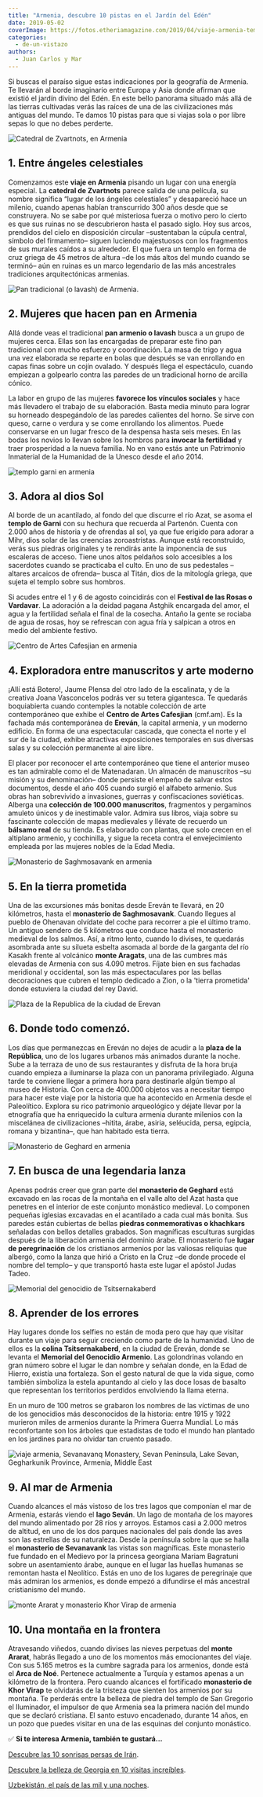 ```yaml
---
title: "Armenia, descubre 10 pistas en el Jardín del Edén"
date: 2019-05-02
coverImage: https://fotos.etheriamagazine.com/2019/04/viaje-armenia-templo-garni-e1555859873292.jpg
categories: 
  - de-un-vistazo
authors: 
  - Juan Carlos y Mar
---
```


Si buscas el paraíso sigue estas indicaciones por la geografía de Armenia. Te llevarán 
al borde imaginario entre Europa y Asia donde afirman que existió el jardín divino del 
Edén. En este bello panorama situado más allá de las tierras cultivadas verás las raíces 
de una de las civilizaciones más antiguas del mundo. Te damos 10 pistas para que si 
viajas sola o por libre sepas lo que no debes perderte. 

![Catedral de Zvartnots, en Armenia](https://fotos.etheriamagazine.com/2019/04/viaje-armenia-Catedral-Zvartnots-e1555859798285.jpg "Catedral de Zvartnots.")

## 1\. Entre ángeles celestiales

Comenzamos este **viaje en Armenia** pisando un lugar con una energía especial. La 
**catedral de Zvartnots** parece salida de una película, su nombre significa “lugar de 
los ángeles celestiales” y desapareció hace un milenio, cuando apenas habían 
transcurrido 300 años desde que se construyera. No se sabe por qué misteriosa fuerza o 
motivo pero lo cierto es que sus ruinas no se descubrieron hasta el pasado siglo. Hoy 
sus arcos, prendidos del cielo en disposición circular –sustentaban la cúpula central, 
símbolo del firmamento– siguen luciendo majestuosos con los fragmentos de sus murales 
caídos a su alrededor. El que fuera un templo en forma de cruz griega de 45 metros de 
altura –de los más altos del mundo cuando se terminó– aún en ruinas es un marco 
legendario de las más ancestrales tradiciones arquitectónicas armenias. 

![Pan tradicional (o lavash) de Armenia.](https://fotos.etheriamagazine.com/2019/04/viaje-armenia-pan-lavash.jpg "Pan tradicional (o lavash) de Armenia.")

## 2\. Mujeres que hacen pan en Armenia

Allá donde veas el tradicional **pan armenio o lavash** busca a un grupo de mujeres 
cerca. Ellas son las encargadas de preparar este fino pan tradicional con mucho esfuerzo 
y coordinación. La masa de trigo y agua una vez elaborada se reparte en bolas que 
después se van enrollando en capas finas sobre un cojín ovalado. Y después llega el 
espectáculo, cuando empiezan a golpearlo contra las paredes de un tradicional horno de 
arcilla cónico. 

La labor en grupo de las mujeres **favorece los vínculos sociales** y hace más llevadero 
el trabajo de su elaboración. Basta media minuto para lograr su horneado despegándolo de 
las paredes calientes del horno. Se sirve con queso, carne o verdura y se come 
enrollando los alimentos. Puede conservarse en un lugar fresco de la despensa hasta seis 
meses. En las bodas los novios lo llevan sobre los hombros para **invocar la 
fertilidad** y traer prosperidad a la nueva familia. No en vano estás ante un Patrimonio 
Inmaterial de la Humanidad de la Unesco desde el año 2014. 

![templo garni en armenia](https://fotos.etheriamagazine.com/2019/04/viaje-armenia-templo-garni-e1555859873292.jpg "Templo Garni.")

## 3\. Adora al dios Sol

Al borde de un acantilado, al fondo del que discurre el río Azat, se asoma el **templo 
de Garni** con su hechura que recuerda al Partenón. Cuenta con 2.000 años de historia y 
de ofrendas al sol, ya que fue erigido para adorar a Mihr, dios solar de las creencias 
zoroastristas. Aunque está reconstruido, verás sus piedras originales y te rendirás ante 
la imponencia de sus escaleras de acceso. Tiene unos altos peldaños solo accesibles a 
los sacerdotes cuando se practicaba el culto. En uno de sus pedestales –altares arcaicos 
de ofrenda– busca al Titán, dios de la mitología griega, que sujeta el templo sobre sus 
hombros. 

Si acudes entre el 1 y 6 de agosto coincidirás con el **Festival de las Rosas o 
Vardavar**. La adoración a la deidad pagana Astghik encargada del amor, el agua y la 
fertilidad señala el final de la cosecha. Antaño la gente se rociaba de agua de rosas, 
hoy se refrescan con agua fría y salpican a otros en medio del ambiente festivo. 

![Centro de Artes Cafesjian en armenia](https://fotos.etheriamagazine.com/2019/04/viaje-armenia-Cafesjian-museo-matenadaran.jpg "Centro de Artes Cafesjian.")

## 4\. Exploradora entre manuscritos y arte moderno

¡Allí está Botero!, Jaume Plensa del otro lado de la escalinata, y de la creativa Joana 
Vasconcelos podrás ver su tetera gigantesca. Te quedarás boquiabierta cuando contemples 
la notable colección de arte contemporáneo que exhibe el **Centro de Artes Cafesjian** 
(cmf.am). Es la fachada más contemporánea de **Ereván**, la capital armenia, y un 
moderno edificio. En forma de una espectacular cascada, que conecta el norte y el sur de 
la ciudad, exhibe atractivas exposiciones temporales en sus diversas salas y su 
colección permanente al aire libre. 

El placer por reconocer el arte contemporáneo que tiene el anterior museo es tan 
admirable como el de Matenadaran. Un almacén de manuscritos –su misión y su 
denominación– donde persiste el empeño de salvar estos documentos, desde el año 405 
cuando surgió el alfabeto armenio. Sus obras han sobrevivido a invasiones, guerras y 
confiscaciones soviéticas. Alberga una **colección de 100.000 manuscritos**, fragmentos 
y pergaminos amuleto únicos y de inestimable valor. Admira sus libros, viaja sobre su 
fascinante colección de mapas medievales y llévate de recuerdo un **bálsamo real** de su 
tienda. Es elaborado con plantas, que solo crecen en el altiplano armenio, y cochinilla, 
y sigue la receta contra el envejecimiento empleada por las mujeres nobles de la Edad 
Media. 

![Monasterio de Saghmosavank en armenia](https://fotos.etheriamagazine.com/2019/04/viaje-armenia-monasterio-Saghmosavan-e1555859955205.jpg "Monasterio de Saghmosavank.")

## 5\. En la tierra prometida

Una de las excursiones más bonitas desde Ereván te llevará, en 20 kilómetros, hasta el 
**monasterio de Saghmosavank**. Cuando llegues al pueblo de Ohenavan olvídate del coche 
para recorrer a pie el último tramo. Un antiguo sendero de 5 kilómetros que conduce 
hasta el monasterio medieval de los salmos. Así, a ritmo lento, cuando lo divises, te 
quedarás asombrada ante su silueta esbelta asomada al borde de la garganta del río 
Kasakh frente al volcánico **monte Aragats**, una de las cumbres más elevadas de Armenia 
con sus 4.090 metros. Fíjate bien en sus fachadas meridional y occidental, son las más 
espectaculares por las bellas decoraciones que cubren el templo dedicado a Zion, o la 
'tierra prometida' donde estuviera la ciudad del rey David. 

![Plaza de la Republica de la ciudad de Erevan](https://fotos.etheriamagazine.com/2019/04/viaje-armenia-national-history-plaza-republica-e1555859983774.jpg "Plaza de la República de la ciudad de Ereván.")

## 6\. Donde todo comenzó.

Los días que permanezcas en Ereván no dejes de acudir a la **plaza de la República**, 
uno de los lugares urbanos más animados durante la noche. Sube a la terraza de uno de 
sus restaurantes y disfruta de la hora bruja cuando empieza a iluminarse la plaza con un 
panorama privilegiado. Alguna tarde te conviene llegar a primera hora para destinarle 
algún tiempo al museo de Historia. Con cerca de 400.000 objetos vas a necesitar tiempo 
para hacer este viaje por la historia que ha acontecido en Armenia desde el Paleolítico. 
Explora su rico patrimonio arqueológico y déjate llevar por la etnografía que ha 
enriquecido la cultura armenia durante milenios con la miscelánea de civilizaciones 
–hitita, árabe, asiria, seléucida, persa, egipcia, romana y bizantina–, que han habitado 
esta tierra. 

![Monasterio de Geghard en armenia](https://fotos.etheriamagazine.com/2019/04/viaje-armenia-monasterio-Geghard-e1555860086291.jpg "Monasterio de Geghard.")

## 7\. En busca de una legendaria lanza

Apenas podrás creer que gran parte del **monasterio de Geghard** está excavado en las 
rocas de la montaña en el valle alto del Azat hasta que penetres en el interior de este 
conjunto monástico medieval. Lo componen pequeñas iglesias excavadas en el acantilado a 
cada cual más bonita. Sus paredes están cubiertas de bellas **piedras conmemorativas o 
khachkars** señaladas con bellos detalles grabados. Son magníficas esculturas surgidas 
después de la liberación armenia del dominio árabe. El monasterio fue **lugar de 
peregrinación** de los cristianos armenios por las valiosas reliquias que albergó, como 
la lanza que hirió a Cristo en la Cruz –de donde procede el nombre del templo– y que 
transportó hasta este lugar el apóstol Judas Tadeo. 

![Memorial del genocidio de Tsitsernakaberd](https://fotos.etheriamagazine.com/2019/04/viaje-armenia-memorial-genocidio-e1555860138966.jpg "Memorial del genocidio de Tsitsernakaberd.")

## 8\. Aprender de los errores

Hay lugares donde los selfies no están de moda pero que hay que visitar durante un viaje 
para seguir creciendo como parte de la humanidad. Uno de ellos es la **colina 
Tsitsernakaberd**, en la ciudad de Ereván, donde se levanta el **Memorial del Genocidio 
Armenio**. Las golondrinas volando en gran número sobre el lugar le dan nombre y señalan 
donde, en la Edad de Hierro, existía una fortaleza. Son el gesto natural de que la vida 
sigue, como también simboliza la estela apuntando al cielo y las doce losas de basalto 
que representan los territorios perdidos envolviendo la llama eterna. 

En un muro de 100 metros se grabaron los nombres de las víctimas de uno de los 
genocidios más desconocidos de la historia: entre 1915 y 1922 murieron miles de armenios 
durante la Primera Guerra Mundial. Lo más reconfortante son los árboles que estadistas 
de todo el mundo han plantado en los jardines para no olvidar tan cruento pasado. 

![viaje armenia, Sevanavanq Monastery, Sevan Peninsula, Lake Sevan, Gegharkunik Province, Armenia, Middle East](https://fotos.etheriamagazine.com/2019/04/viaje-armenia-monasterio-sevanavank.jpg "Monasterio de Sevanavanq.")

## 9\. Al mar de Armenia

Cuando alcances el más vistoso de los tres lagos que componían el mar de Armenia, 
estarás viendo el **lago Seván**. Un lago de montaña de los mayores del mundo alimentado 
por 28 ríos y arroyos. Estamos casi a 2.000 metros de altitud, en uno de los dos parques 
nacionales del país donde las aves son las estrellas de su naturaleza. Desde la 
península sobre la que se halla el **monasterio de Sevanavank** las vistas son 
magníficas. Este monasterio fue fundado en el Medievo por la princesa georgiana Mariam 
Bagratuni sobre un asentamiento árabe, aunque en el lugar las huellas humanas se 
remontan hasta el Neolítico. Estás en uno de los lugares de peregrinaje que más admiran 
los armenios, es donde empezó a difundirse el más ancestral cristianismo del mundo. 

![monte Ararat y monasterio Khor Virap  de armenia](https://fotos.etheriamagazine.com/2019/04/viaje-armenia-Ararat-monasterio-Khor-Virap-e1555860227350.jpg "Monte Ararat y monasterio de Khor Virap.")

## 10\. Una montaña en la frontera

Atravesando viñedos, cuando divises las nieves perpetuas del **monte Ararat**, habrás 
llegado a uno de los momentos más emocionantes del viaje. Con sus 5.165 metros es la 
cumbre sagrada para los armenios, donde está el **Arca de Noé**. Pertenece actualmente a 
Turquía y estamos apenas a un kilómetro de la frontera. Pero cuando alcances el 
fortificado **monasterio de Khor Virap** te olvidarás de la tristeza que sienten los 
armenios por su montaña. Te perderás entre la belleza de piedra del templo de San 
Gregorio el Iluminador, el impulsor de que Armenia sea la primera nación del mundo que 
se declaró cristiana. El santo estuvo encadenado, durante 14 años, en un pozo que puedes 
visitar en una de las esquinas del conjunto monástico. 

✅ **Si te interesa Armenia, también te gustará...** 

[Descubre las 10 sonrisas persas de 
Irán](https://etheriamagazine.com/2019/11/06/que-ver-iran-mujer-viajar-sola-con-amigas/). 

[Descubre la belleza de Georgia en 10 visitas 
increíbles](https://etheriamagazine.com/2019/02/13/que-ver-georgia/). 

[Uzbekistán, el país de las mil y una 
noches](https://etheriamagazine.com/2019/11/28/10-razones-para-visitar-uzbekistan-que-ver-en-ruta-de-la-seda/).
